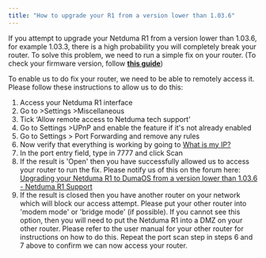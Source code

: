 ```yaml
---
title: "How to upgrade your R1 from a version lower than 1.03.6"
---
```


If you attempt to upgrade your Netduma R1 from a version lower than 1.03.6, for example 1.03.3, there is a high probability you will completely break your router. To solve this problem, we need to run a simple fix on your router. (To check your firmware version, follow [**this guide**](/frequently-asked-questions/legacyfaqs/dumaos-on-the-netduma-r1/check-firmware-version-r1/))

To enable us to do fix your router, we need to be able to remotely access it. Please follow these instructions to allow us to do this:

1. Access your Netduma R1 interface
2. Go to >Settings >Miscellaneous
3. Tick ‘Allow remote access to Netduma tech support’
4. Go to Settings >UPnP and enable the feature if it's not already enabled
5. Go to Settings > Port Forwarding and remove any rules
6. Now verify that everything is working by going to [What is my IP?](https://www.whatismyip.com/port-scanner/)
7. In the port entry field, type in 7777 and click Scan 
8. If the result is 'Open' then you have successfully allowed us to access your router to run the fix. Please notify us of this on the forum here: [Upgrading your Netduma R1 to DumaOS from a version lower than 1.03.6 - Netduma R1 Support](/frequently-asked-questions/legacyfaqs/dumaos-on-the-netduma-r1/upgrade-from-lower-r1/)
9. If the result is closed then you have another router on your network which will block our access attempt. Please put your other router into 'modem mode' or 'bridge mode' (if possible). If you cannot see this option, then you will need to put the Netduma R1 into a DMZ on your other router. Please refer to the user manual for your other router for instructions on how to do this. Repeat the port scan step in steps 6 and 7 above to confirm we can now access your router.